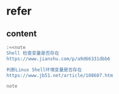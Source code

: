 # refer

## content

```sh
:<<note
Shell 检查变量是否存在
https://www.jianshu.com/p/a9d66331dbb6

判断Linux Shell环境变量是否存在
https://www.jb51.net/article/108607.htm

note

```
